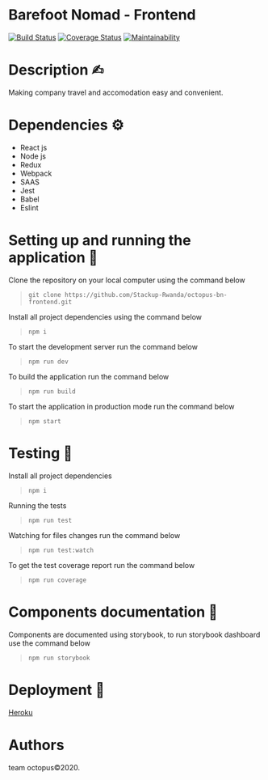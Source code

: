 # Barefoot Nomad - Frontend

[![Build Status](https://travis-ci.org/Stackup-Rwanda/octopus-bn-frontend.svg?branch=develop)](https://travis-ci.org/Stackup-Rwanda/octopus-bn-frontend)
[![Coverage Status](https://coveralls.io/repos/github/Stackup-Rwanda/octopus-bn-frontend/badge.svg?branch=develop)](https://coveralls.io/github/Stackup-Rwanda/octopus-bn-frontend?branch=develop)
[![Maintainability](https://api.codeclimate.com/v1/badges/904b7e5abee79dba2895/maintainability)](https://codeclimate.com/github/Stackup-Rwanda/octopus-bn-frontend/maintainability)

# Description ✍︎

Making company travel and accomodation easy and convenient.

# Dependencies ⚙︎

- React js
- Node js
- Redux
- Webpack
- SAAS
- Jest
- Babel
- Eslint

# Setting up and running the application 🔧

Clone the repository on your local computer using the command below

> `git clone https://github.com/Stackup-Rwanda/octopus-bn-frontend.git`

Install all project dependencies using the command below

> `npm i`

To start the development server run the command below

> `npm run dev`

To build the application run the command below

> `npm run build`

To start the application in production mode run the command below

> `npm start`

# Testing 🔬

Install all project dependencies

> `npm i`

Running the tests

> `npm run test`

Watching for files changes run the command below

> `npm run test:watch`

To get the test coverage report run the command below

> `npm run coverage`

# Components documentation 📜

Components are documented using storybook, to run storybook dashboard use the command below

> `npm run storybook`

# Deployment 🚀

[Heroku](https://octopus-bn-frontend.herokuapp.com/)

# Authors

team octopus&copy;2020.
